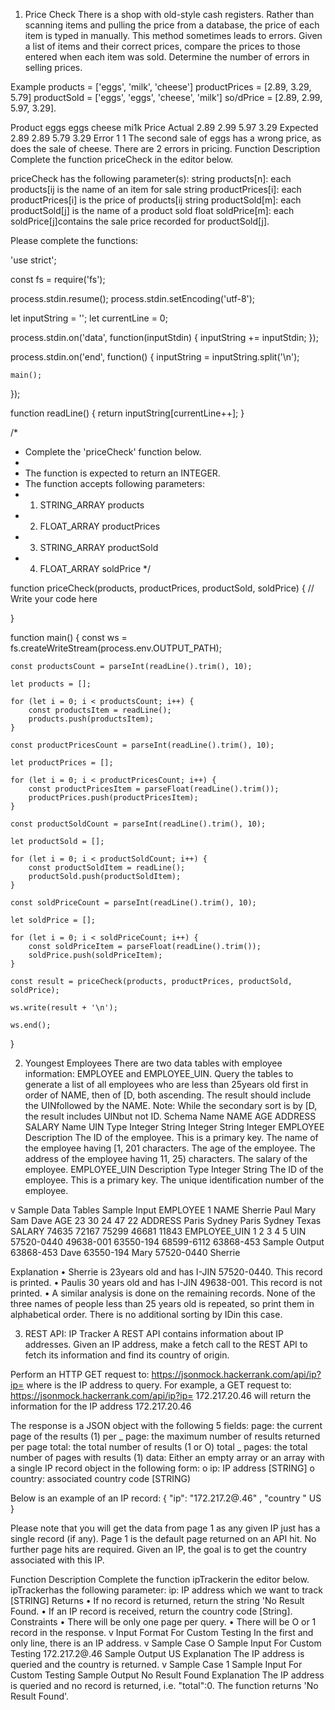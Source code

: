 1. Price Check
   There is a shop with old-style cash registers. Rather than scanning
   items and pulling the price from a database, the price of each item
   is typed in manually. This method sometimes leads to errors. Given
   a list of items and their correct prices, compare the prices to those
   entered when each item was sold. Determine the number of errors
   in selling prices.

Example
products = ['eggs', 'milk', 'cheese']
productPrices = [2.89, 3.29, 5.79]
productSold = ['eggs', 'eggs', 'cheese', 'milk']
so/dPrice = [2.89, 2.99, 5.97, 3.29].

Product
eggs
eggs
cheese
mi1k
Price
Actual
2.89
2.99
5.97
3.29
Expected
2.89
2.89
5.79
3.29
Error
1
1
The second sale of eggs has a wrong price, as does the sale of
cheese. There are 2 errors in pricing.
Function Description
Complete the function priceCheck in the editor below.

priceCheck has the following parameter(s):
string products[n]: each products[ij is the name of an item for sale string productPrices[i]: each productPrices[i] is the price of products[ij
string productSold[m]: each productSold[j] is the name of a
product sold
float soldPrice[m]: each soldPrice[j]contains the sale price
recorded for productSold[j].

Please complete the functions:

'use strict';

const fs = require('fs');

process.stdin.resume();
process.stdin.setEncoding('utf-8');

let inputString = '';
let currentLine = 0;

process.stdin.on('data', function(inputStdin) {
inputString += inputStdin;
});

process.stdin.on('end', function() {
inputString = inputString.split('\n');

    main();

});

function readLine() {
return inputString[currentLine++];
}

/\*

- Complete the 'priceCheck' function below.
-
- The function is expected to return an INTEGER.
- The function accepts following parameters:
- 1. STRING_ARRAY products
- 2. FLOAT_ARRAY productPrices
- 3. STRING_ARRAY productSold
- 4. FLOAT_ARRAY soldPrice
     \*/

function priceCheck(products, productPrices, productSold, soldPrice) {
// Write your code here

}

function main() {
const ws = fs.createWriteStream(process.env.OUTPUT_PATH);

    const productsCount = parseInt(readLine().trim(), 10);

    let products = [];

    for (let i = 0; i < productsCount; i++) {
        const productsItem = readLine();
        products.push(productsItem);
    }

    const productPricesCount = parseInt(readLine().trim(), 10);

    let productPrices = [];

    for (let i = 0; i < productPricesCount; i++) {
        const productPricesItem = parseFloat(readLine().trim());
        productPrices.push(productPricesItem);
    }

    const productSoldCount = parseInt(readLine().trim(), 10);

    let productSold = [];

    for (let i = 0; i < productSoldCount; i++) {
        const productSoldItem = readLine();
        productSold.push(productSoldItem);
    }

    const soldPriceCount = parseInt(readLine().trim(), 10);

    let soldPrice = [];

    for (let i = 0; i < soldPriceCount; i++) {
        const soldPriceItem = parseFloat(readLine().trim());
        soldPrice.push(soldPriceItem);
    }

    const result = priceCheck(products, productPrices, productSold, soldPrice);

    ws.write(result + '\n');

    ws.end();

}

2. Youngest Employees
   There are two data tables with employee information: EMPLOYEE and EMPLOYEE_UIN. Query the tables to
   generate a list of all employees who are less than 25years old first in order of NAME, then of [D, both ascending.
   The result should include the UINfollowed by the NAME.
   Note: While the secondary sort is by [D, the result includes UINbut not ID.
   Schema
   Name
   NAME
   AGE
   ADDRESS
   SALARY
   Name
   UIN
   Type
   Integer
   String
   Integer
   String
   Integer
   EMPLOYEE
   Description
   The ID of the employee. This is a primary key.
   The name of the employee having [1, 201 characters.
   The age of the employee.
   The address of the employee having 11, 25) characters.
   The salary of the employee.
   EMPLOYEE_UIN
   Description
   Type
   Integer
   String
   The ID of the employee. This is a primary key.
   The unique identification number of the employee.

v Sample Data Tables
Sample Input
EMPLOYEE
1
NAME
Sherrie
Paul
Mary
Sam
Dave
AGE
23
30
24
47
22
ADDRESS
Paris
Sydney
Paris
Sydney
Texas
SALARY
74635
72167
75299
46681
11843
EMPLOYEE_UIN
1
2
3
4
5
UIN
57520-0440
49638-001
63550-194
68599-6112
63868-453
Sample Output
63868-453 Dave
63550-194 Mary
57520-0440 Sherrie

Explanation
• Sherrie is 23years old and has I-JIN 57520-0440. This record is printed.
• Paulis 30 years old and has I-JIN 49638-001. This record is not printed.
• A similar analysis is done on the remaining records.
None of the three names of people less than 25 years old is repeated, so print them in alphabetical order. There is no
additional sorting by IDin this case.

3. REST API: IP Tracker
   A REST API contains information about IP addresses. Given an IP
   address, make a fetch call to the REST API to fetch its information
   and find its country of origin.

Perform an HTTP GET request to:
https://jsonmock.hackerrank.com/api/ip?ip=<ip>
where is the IP address to query.
For example, a GET request to:
https://jsonmock.hackerrank.com/api/ip?ip= 172.217.20.46
will return the information for the IP address 172.217.20.46

The response is a JSON object with the following 5 fields:
page: the current page of the results (1)
per _ page: the maximum number of results returned per page
total: the total number of results (1 or O)
total _ pages: the total number of pages with results (1)
data: Either an empty array or an array with a single IP record object in the following form:
o ip: IP address [STRING]
o country: associated country code [STRING)

Below is an example of an IP record:
{
"ip": "172.217.2@.46" ,
"country " US
}

Please note that you will get the data from page 1 as any given IP
just has a single record (if any). Page 1 is the default page returned
on an API hit. No further page hits are required.
Given an IP, the goal is to get the country associated with this IP.

Function Description
Complete the function ipTrackerin the editor below.
ipTrackerhas the following parameter:
ip: IP address which we want to track [STRING]
Returns
• If no record is returned, return the string 'No Result Found.
• If an IP record is received, return the country code [String].
Constraints
• There will be only one page per query.
• There will be O or 1 record in the response.
v Input Format For Custom Testing
In the first and only line, there is an IP address.
v Sample Case O
Sample Input For Custom Testing
172.217.2@.46
Sample Output
US
Explanation
The IP address is queried and the country is returned.
v Sample Case 1
Sample Input For Custom Testing
Sample Output
No Result Found
Explanation
The IP address is queried and no record is returned, i.e. "total":0.
The function returns 'No Result Found'.
